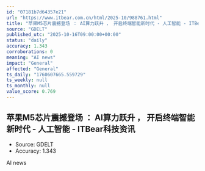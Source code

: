 ```yaml
---
id: "07181b7d64357e21"
url: "https://www.itbear.com.cn/html/2025-10/988761.html"
title: "苹果M5芯片震撼登场 ： AI算力跃升 ， 开启终端智能新时代 - 人工智能 - ITBear科技资讯"
source: "GDELT"
published_utc: "2025-10-16T09:00:00+00:00"
status: "daily"
accuracy: 1.343
corroborations: 0
meaning: "AI news"
impact: "General"
affected: "General"
ts_daily: "1760607665.559729"
ts_weekly: null
ts_monthly: null
value_score: 0.769
---
```

## 苹果M5芯片震撼登场 ： AI算力跃升 ， 开启终端智能新时代 - 人工智能 - ITBear科技资讯

- Source: GDELT
- Accuracy: 1.343

AI news

